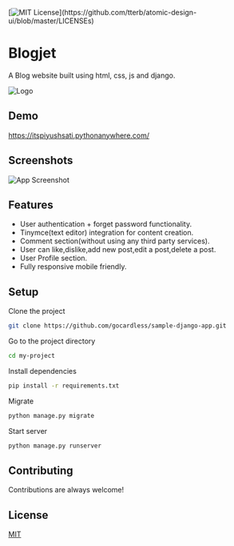 
[![MIT License](https://img.shields.io/apm/l/atomic-design-ui.svg?)](https://github.com/tterb/atomic-design-ui/blob/master/LICENSEs)

# Blogjet

A Blog website built using html, css, js and django.

![Logo](https://itspiyushsati.pythonanywhere.com/static/Blog/favicons/apple-touch-icon.png)

## Demo

https://itspiyushsati.pythonanywhere.com/


## Screenshots

![App Screenshot](https://i.ibb.co/z56nzF1/blogjet.gif)

  
## Features

- User authentication + forget password functionality.
- Tinymce(text editor) integration for content creation.
- Comment section(without using any third party services).
- User can like,dislike,add new post,edit a post,delete a post.
- User Profile section.
- Fully responsive mobile friendly.


## Setup

Clone the project

```bash
git clone https://github.com/gocardless/sample-django-app.git
```

Go to the project directory

```bash
cd my-project
```

Install dependencies

```bash
pip install -r requirements.txt
```

Migrate

```bash
python manage.py migrate
```

Start server

```bash
python manage.py runserver
```

  
## Contributing

Contributions are always welcome!

  
## License

[MIT](https://choosealicense.com/licenses/mit/)

  
